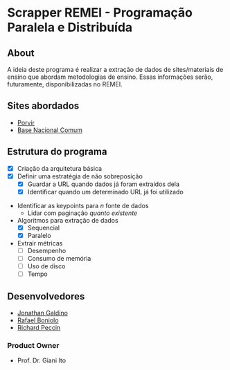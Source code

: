 # Scrapper REMEI - Programação Paralela e Distribuída

## About

A ideia deste programa é realizar a extração de dados de sites/materiais de ensino que abordam metodologias de ensino. Essas informações serão, futuramente, disponibilizadas no REMEI.

## Sites abordados

- [Porvir](http://porvir.org/)
- [Base Nacional Comum](http://basenacionalcomum.mec.gov.br/)

## Estrutura do programa

- [x] Criação da arquitetura básica
- [x] Definir uma estratégia de não sobreposição
  - [x] Guardar a URL quando dados já foram extraídos dela
  - [x] Identificar quando um determinado URL já foi utilizado
- Identificar as keypoints para _n_ fonte de dados
  - Lidar com paginação _quanto existente_
- Algoritmos para extração de dados
  - [x] Sequencial
  - [x] Paralelo
- Extrair métricas
  - [ ] Desempenho
  - [ ] Consumo de memória
  - [ ] Uso de disco
  - [ ] Tempo

## Desenvolvedores

- [Jonathan Galdino](https://github.com/jonathangaldino)
- [Rafael Boniolo](https://github.com/rafaelboniolo)
- [Richard Peccin](https://github.com/richardpeccin)

### Product Owner

- Prof. Dr. Giani Ito

